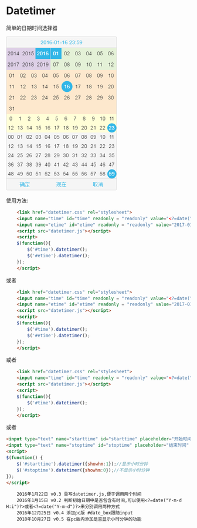 # Datetimer
简单的日期时间选择器


![Alt text](https://raw.githubusercontent.com/iscraft/Datetimer/gh-pages/datetimer.png)



使用方法:
```html
	<link href="datetimer.css" rel="stylesheet">
	<input name="time" id="time" readonly = "readonly" value="<?=date("Y-m-d")?>"/>
    <input name="etime" id="etime" readonly = "readonly" value="2017-01-16"/>
    <script src="datetimer.js"></script>
    <script>
    $(function(){
        $('#time').datetimer();
        $('#etime').datetimer();
    });
    </script>
```
或者
```html
	<link href="datetimer.css" rel="stylesheet">
    <input name="time" id="time" readonly = "readonly" value="<?=date("Y-m-d H:i")?>"/>
    <input name="etime" id="etime" readonly = "readonly" value="2017-01-16 12:30"/>
    <script src="datetimer.js"></script>
    <script>
    $(function(){
        $('#time').datetimer();
        $('#etime').datetimer();
    });
    </script>
```
或者
```html
	<link href="datetimer.css" rel="stylesheet">
    <input name="time" id="time" readonly = "readonly" value="<?=date("Y-m-d H:i")?>"/>
    <script src="datetimer.js"></script>
    <script>
    $(function(){
        $('#time').datetimer();
    });
    </script>
```
或者
```html
<input type="text" name="starttime" id="starttime" placeholder="开始时间" value="" autocomplete="off">
<input type="text" name="stoptime" id="stoptime" placeholder="结束时间" value="" autocomplete="off">
<script>
$(function() {
	$('#starttime').datetimer({showhm:1});//显示小时分钟
	$('#stoptime').datetimer({showhm:0});//不显示小时分钟
});
</script>
```


		2016年1月22日 v0.3 重写datetimer.js,便于调用两个时间
		2016年1月15日 v0.2 判断初始日期中是否包含有时间,可以使用<?=date("Y-m-d H:i")?>或者<?=date("Y-m-d")?>来分别调用两种方式
		2016年12月25日 v0.4 添加pc版 #date_box跟随input
		2018年10月27日 v0.5 在pc版内添加是否显示小时分钟的功能
